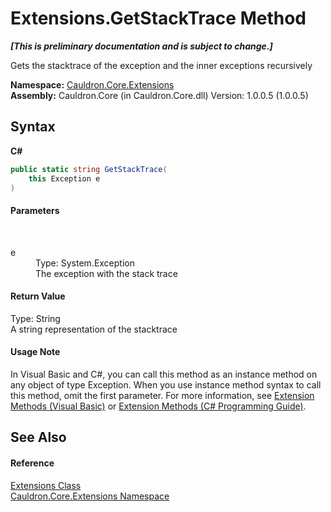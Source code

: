# Extensions.GetStackTrace Method 
 _**\[This is preliminary documentation and is subject to change.\]**_

Gets the stacktrace of the exception and the inner exceptions recursively

**Namespace:**&nbsp;<a href="N_Cauldron_Core_Extensions">Cauldron.Core.Extensions</a><br />**Assembly:**&nbsp;Cauldron.Core (in Cauldron.Core.dll) Version: 1.0.0.5 (1.0.0.5)

## Syntax

**C#**<br />
``` C#
public static string GetStackTrace(
	this Exception e
)
```


#### Parameters
&nbsp;<dl><dt>e</dt><dd>Type: System.Exception<br />The exception with the stack trace</dd></dl>

#### Return Value
Type: String<br />A string representation of the stacktrace

#### Usage Note
In Visual Basic and C#, you can call this method as an instance method on any object of type Exception. When you use instance method syntax to call this method, omit the first parameter. For more information, see <a href="http://msdn.microsoft.com/en-us/library/bb384936.aspx">Extension Methods (Visual Basic)</a> or <a href="http://msdn.microsoft.com/en-us/library/bb383977.aspx">Extension Methods (C# Programming Guide)</a>.

## See Also


#### Reference
<a href="T_Cauldron_Core_Extensions_Extensions">Extensions Class</a><br /><a href="N_Cauldron_Core_Extensions">Cauldron.Core.Extensions Namespace</a><br />